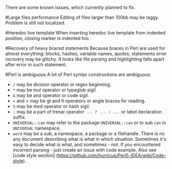 There are some known issues, which currently planned to fix.

#Large files performance
Editing of files larger than 100kb may be laggy. Problem is still not localized.

#Heredoc live template
When inserting heredoc live template from indented position, closing marker is indented too. 

#Recovery of heavy braced statements
Because braces in Perl are used for almost everything: blocks, hashes, variable names, quotes; statements error recovery may be glitchy. It looks like file parsing and highlighting falls apart after error in such statement. 

#Perl is ambiguous
A lot of Perl syntax constructions are ambiguous:
* `/` may be division operator or regex beginning.
* `*` may be mul operator or typeglob sigil.
* `&` may be and operator or code sigil.
* `<` and > may be gt and lt operators or angle braces for <FH> reading.
* `%` may be mod operator or hash sigil.
* `:` may be a part of trenar operator `... ? ... : ...` or label declaration suffix.
* `UNIVERSAL::can` may refer to the package `UNIVERSAL::can` or to sub `can` in `UNIVERSAL` namespace.
* `word` may be a sub, a namespace, a package or a filehandle.
There is no any document describing what is what in which situation. Sometimes it's easy to decide what is what, and sometimes - not. If you encountered incorrect parsing - just create an issue with code example. Also see [code style seciton] (https://github.com/hurricup/Perl5-IDEA/wiki/Code-style).